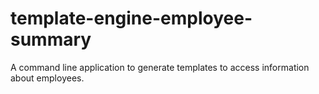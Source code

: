 # template-engine-employee-summary
A command line application to generate templates to access information about employees.
